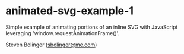 animated-svg-example-1
===============

Simple example of animating portions of an inline SVG with JavaScript leveraging 'window.requestAnimationFrame()'.

Steven Bolinger (sbolinger@me.com)
